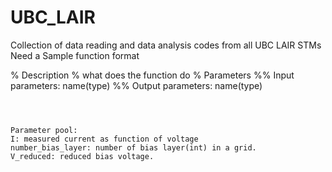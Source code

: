 # UBC_LAIR

Collection of data reading and data analysis codes from all UBC LAIR STMs
Need a Sample function format 

% Description 
% what does the function do 
% Parameters
%%  Input parameters: name(type)
%%  Output parameters: name(type)
~~~~~~~~~~~function~~~~~~~~~~~~~



Parameter pool:
I: measured current as function of voltage
number_bias_layer: number of bias layer(int) in a grid.
V_reduced: reduced bias voltage. 

